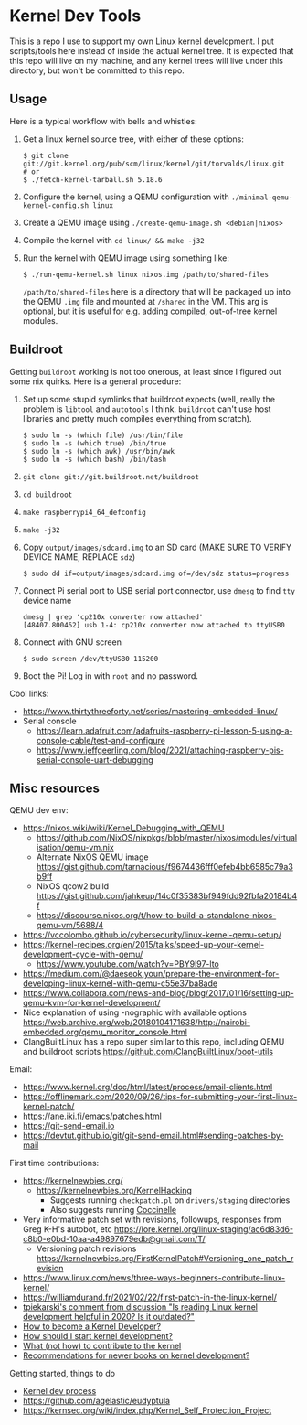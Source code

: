# Kernel Dev Tools

This is a repo I use to support my own Linux kernel development. I put
scripts/tools here instead of inside the actual kernel tree. It is expected that
this repo will live on my machine, and any kernel trees will live under this
directory, but won't be committed to this repo.

## Usage

Here is a typical workflow with bells and whistles:
1. Get a linux kernel source tree, with either of these options:

   ```
   $ git clone git://git.kernel.org/pub/scm/linux/kernel/git/torvalds/linux.git
   # or
   $ ./fetch-kernel-tarball.sh 5.18.6
   ```
2. Configure the kernel, using a QEMU configuration with `./minimal-qemu-kernel-config.sh linux`
3. Create a QEMU image using `./create-qemu-image.sh <debian|nixos>`
4. Compile the kernel with `cd linux/ && make -j32`
5. Run the kernel with QEMU image using something like:

   ```
   $ ./run-qemu-kernel.sh linux nixos.img /path/to/shared-files
   ```

    `/path/to/shared-files` here is a directory that will be packaged up into
    the QEMU `.img` file and mounted at `/shared` in the VM. This arg is
    optional, but it is useful for e.g. adding compiled, out-of-tree kernel
    modules.

## Buildroot

Getting `buildroot` working is not too onerous, at least since I figured out
some nix quirks. Here is a general procedure:

1. Set up some stupid symlinks that buildroot expects (well, really the problem
   is `libtool` and `autotools` I think. `buildroot` can't use host
   libraries and pretty much compiles everything from scratch).
   ```
   $ sudo ln -s (which file) /usr/bin/file
   $ sudo ln -s (which true) /bin/true
   $ sudo ln -s (which awk) /usr/bin/awk
   $ sudo ln -s (which bash) /bin/bash
   ```
2. `git clone git://git.buildroot.net/buildroot`
3. `cd buildroot`
4. `make raspberrypi4_64_defconfig`
5. `make -j32`
6. Copy `output/images/sdcard.img` to an SD card
   (MAKE SURE TO VERIFY DEVICE NAME, REPLACE `sdz`)

   ```
   $ sudo dd if=output/images/sdcard.img of=/dev/sdz status=progress
   ```
7. Connect Pi serial port to USB serial port connector, use `dmesg` to find
   `tty` device name

   ```
   dmesg | grep 'cp210x converter now attached'
   [48407.800462] usb 1-4: cp210x converter now attached to ttyUSB0
   ```
8. Connect with GNU screen

   ```
   $ sudo screen /dev/ttyUSB0 115200
   ```
9. Boot the Pi! Log in with `root` and no password.

Cool links:
- https://www.thirtythreeforty.net/series/mastering-embedded-linux/
- Serial console
  - https://learn.adafruit.com/adafruits-raspberry-pi-lesson-5-using-a-console-cable/test-and-configure
  - https://www.jeffgeerling.com/blog/2021/attaching-raspberry-pis-serial-console-uart-debugging

## Misc resources

QEMU dev env:
- https://nixos.wiki/wiki/Kernel_Debugging_with_QEMU
  - https://github.com/NixOS/nixpkgs/blob/master/nixos/modules/virtualisation/qemu-vm.nix
  - Alternate NixOS QEMU image
    https://gist.github.com/tarnacious/f9674436fff0efeb4bb6585c79a3b9ff
  - NixOS qcow2 build
    https://gist.github.com/jahkeup/14c0f35383bf949fdd92fbfa20184b4f
  - https://discourse.nixos.org/t/how-to-build-a-standalone-nixos-qemu-vm/5688/4
- https://vccolombo.github.io/cybersecurity/linux-kernel-qemu-setup/
- https://kernel-recipes.org/en/2015/talks/speed-up-your-kernel-development-cycle-with-qemu/
  - https://www.youtube.com/watch?v=PBY9l97-lto
- https://medium.com/@daeseok.youn/prepare-the-environment-for-developing-linux-kernel-with-qemu-c55e37ba8ade
- https://www.collabora.com/news-and-blog/blog/2017/01/16/setting-up-qemu-kvm-for-kernel-development/
- Nice explanation of using -nographic with available options
  https://web.archive.org/web/20180104171638/http://nairobi-embedded.org/qemu_monitor_console.html
- ClangBuiltLinux has a repo super similar to this repo, including QEMU and
  buildroot scripts https://github.com/ClangBuiltLinux/boot-utils

Email:
- https://www.kernel.org/doc/html/latest/process/email-clients.html
- https://offlinemark.com/2020/09/26/tips-for-submitting-your-first-linux-kernel-patch/
- https://ane.iki.fi/emacs/patches.html
- https://git-send-email.io
- https://devtut.github.io/git/git-send-email.html#sending-patches-by-mail

First time contributions:
- https://kernelnewbies.org/
  - https://kernelnewbies.org/KernelHacking
    - Suggests running `checkpatch.pl` on `drivers/staging` directories
    - Also suggests running
      [Coccinelle](https://www.kernel.org/doc/html/v4.15/dev-tools/coccinelle.html)
- Very informative patch set with revisions, followups, responses from Greg
  K-H's autobot, etc
  https://lore.kernel.org/linux-staging/ac6d83d6-c8b0-e0bd-10aa-a49897679edb@gmail.com/T/
  - Versioning patch revisions
    https://kernelnewbies.org/FirstKernelPatch#Versioning_one_patch_revision
- https://www.linux.com/news/three-ways-beginners-contribute-linux-kernel/
- https://williamdurand.fr/2021/02/22/first-patch-in-the-linux-kernel/
- [tpiekarski's comment from discussion "Is reading Linux kernel development helpful in 2020? Is it outdated?"](https://www.reddit.com/r/kernel/comments/g0i4qq/is_reading_linux_kernel_development_helpful_in/fn9swcs/)
- [How to become a Kernel Developer?](https://www.reddit.com/r/kernel/comments/tniuhx/how_to_become_a_kernel_developer/)
- [How should I start kernel development?](https://www.reddit.com/r/kernel/comments/hf6bmv/how_should_i_start_kernel_development/)
- [What (not how) to contribute to the kernel](https://www.reddit.com/r/kernel/comments/rc6t73/what_not_how_to_contribute_to_the_kernel/)
- [Recommendations for newer books on kernel development?](https://www.reddit.com/r/kernel/comments/ajho69/recommendations_for_newer_books_on_kernel/)

Getting started, things to do
- [Kernel dev
  process](https://www.kernel.org/doc/html/latest/process/development-process.html)
- https://github.com/agelastic/eudyptula
- https://kernsec.org/wiki/index.php/Kernel_Self_Protection_Project
